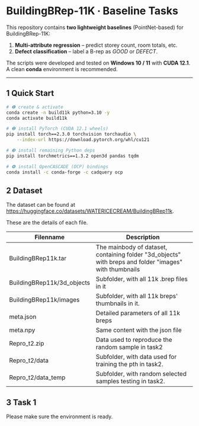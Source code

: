 # BuildingBRep-11K ∙ Baseline Tasks

This repository contains **two lightweight baselines** (PointNet-based) for
BuildingBRep-11K:

1. **Multi-attribute regression** – predict storey count, room totals, etc.  
2. **Defect classification** – label a B-rep as *GOOD* or *DEFECT*.

The scripts were developed and tested on **Windows 10 / 11** with **CUDA 12.1**.
A clean **conda** environment is recommended.

---

## 1  Quick Start

```bash
# ❶ create & activate
conda create -n build11k python=3.10 -y
conda activate build11k

# ❷ install PyTorch (CUDA 12.1 wheels)
pip install torch==2.3.0 torchvision torchaudio \
    --index-url https://download.pytorch.org/whl/cu121

# ❸ install remaining Python deps
pip install torchmetrics==1.3.2 open3d pandas tqdm

# ❹ install OpenCASCADE (OCP) bindings
conda install -c conda-forge -c cadquery ocp
```


## 2 Dataset

The dataset can be found at https://huggingface.co/datasets/WATERICECREAM/BuildingBRep11k. 

These are the details of each file.

| Filenname     | Description            |
|----------------------------|-------------------|
|BuildingBRep11k.tar|The mainbody of dataset, containing folder "3d_objects" with breps and  folder "images" with thumbnails|
|BuildingBRep11k/3d_objects|Subfolder, with all 11k .brep files in it|
|BuildingBRep11k/images|Subfolder, with all 11k breps' thumbnails in it.|
|meta.json|Detailed parameters of all 11k breps|
|meta.npy|Same content with the json file|
|Repro_t2.zip|Data used to reproduce the random sample in task2|
|Repro_t2/data|Subfolder, with data used for training the pth in task2.|
|Repro_t2/data_temp|Subfolder, with random selected samples testing in task2.|

## 3 Task 1

Please make sure the environment is ready.

